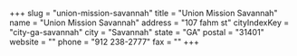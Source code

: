 +++
slug = "union-mission-savannah"
title = "Union Mission Savannah"
name = "Union Mission Savannah"
address = "107 fahm st"
cityIndexKey = "city-ga-savannah"
city = "Savannah"
state = "GA"
postal = "31401"
website = ""
phone = "912 238-2777"
fax = ""
+++
